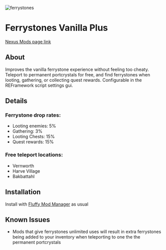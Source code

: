 ![ferrystones](https://github.com/user-attachments/assets/fb74fd76-0b15-47b1-b88e-e1e2c3e4010d)

# Ferrystones Vanilla Plus

[Nexus Mods page link](https://www.nexusmods.com/dragonsdogma2/mods/1036)

## About

Improves the vanilla ferrystone experience without feeling too cheaty. Teleport to permanent portcrystals for free, and find ferrystones when looting, gathering, or collecting quest rewards.
Configurable in the REFramework script settings gui.

## Details

### Ferrystone drop rates:
- Looting enemies: 5%
- Gathering: 3%
- Looting Chests: 15%
- Quest rewards: 15%

### Free teleport locations:
- Vernworth
- Harve Village
- Bakbattahl


## Installation

Install with [Fluffy Mod Manager](https://www.nexusmods.com/site/mods/818) as usual


## Known Issues
- Mods that give ferrystones unlimited uses will result in extra ferrystones being added to your inventory when teleporting to one the the permanent portcrystals
